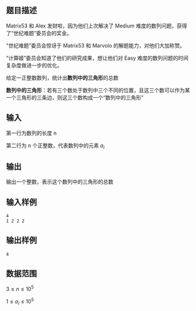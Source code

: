 ## 题目描述

Matrix53 和 Alex 发财啦，因为他们上次解决了 Medium 难度的数列问题，获得了“世纪难题”委员会的奖金。

“世纪难题”委员会惊讶于 Matrix53 和 Marvolo 的解题能力，对他们大加称赞。

“计算姬”委员会知道了他们的研究成果，想让他们对 Easy 难度的数列问题的时间复杂度做进一步的优化。

给定一正整数数列，统计出**数列中的三角形**的总数

**数列中的三角形**：若有三个数处于数列中三个不同的位置，且这三个数可以作为某一个三角形的三条边，则这三个数构成一个“数列中的三角形”

## 输入

第一行为数列的长度 n

第二行为 n 个正整数，代表数列中的元素 $a_i$

## 输出

输出一个整数，表示这个数列中的三角形的总数

## 输入样例

    4
    1 2 2 2

## 输出样例

    4

## 数据范围

$3\leq n \leq 10^5$

$1\leq a_i \leq 10^5$
